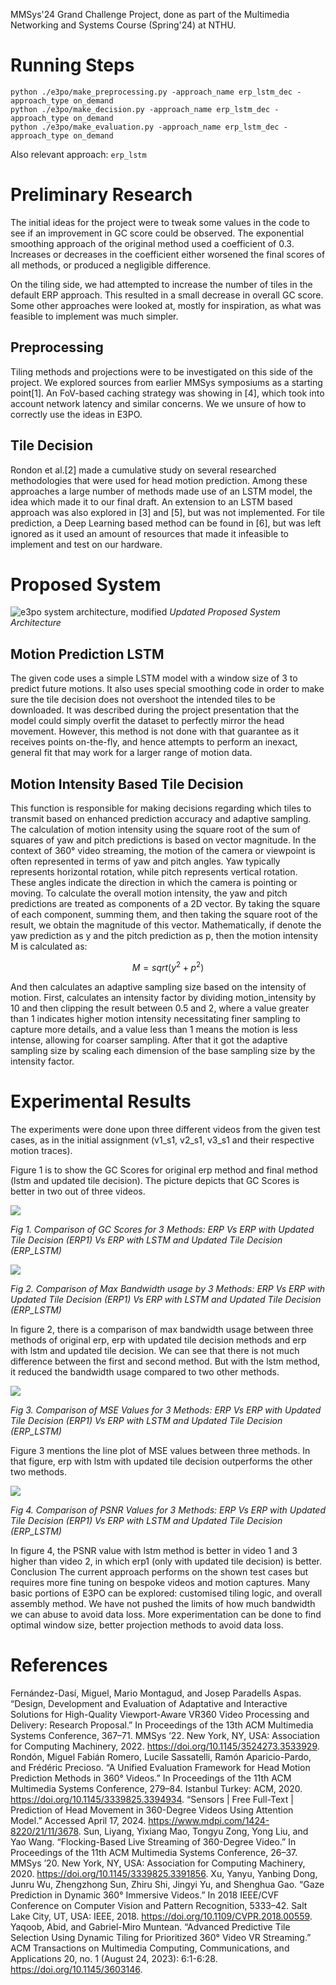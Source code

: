 MMSys'24 Grand Challenge Project, done as part of the Multimedia Networking and Systems Course (Spring'24) at NTHU.

# Running Steps
```
python ./e3po/make_preprocessing.py -approach_name erp_lstm_dec -approach_type on_demand
python ./e3po/make_decision.py -approach_name erp_lstm_dec -approach_type on_demand
python ./e3po/make_evaluation.py -approach_name erp_lstm_dec -approach_type on_demand
```
Also relevant approach: `erp_lstm`

# Preliminary Research
The initial ideas for the project were to tweak some values in the code to see if an improvement in GC score could be observed.
The exponential smoothing approach of the original method used a coefficient of 0.3. Increases or decreases in the coefficient either worsened the final scores of all methods, or produced a negligible difference.

On the tiling side, we had attempted to increase the number of tiles in the default ERP approach. This resulted in a small decrease in overall GC score.
Some other approaches were looked at, mostly for inspiration, as what was feasible to implement was much simpler.
## Preprocessing
Tiling methods and projections were to be investigated on this side of the project. We explored sources from earlier MMSys symposiums as a starting point[1].
An FoV-based caching strategy was showing in [4], which took into account network latency and similar concerns. We we unsure of how to correctly use the ideas in E3PO.
## Tile Decision
Rondon et al.[2] made a cumulative study on several researched methodologies that were used for head motion prediction. Among these approaches a large number of methods made use of an LSTM model, the idea which made it to our final draft. An extension to an LSTM based approach was also explored in [3] and [5], but was not implemented.
For tile prediction, a Deep Learning based method can be found in [6], but was left ignored as it used an amount of resources that made it infeasible to implement and test on our hardware.

# Proposed System 

![e3po system architecture, modified](docs/image2.png)
<i>Updated Proposed System Architecture</i>

## Motion Prediction LSTM
The given code uses a simple LSTM model with a window size of 3 to predict future motions. It also uses special smoothing code in order to make sure the tile decision does not overshoot the intended tiles to be downloaded.
It was described during the project presentation that the model could simply overfit the dataset to perfectly mirror the head movement. However, this method is not done with that guarantee as it receives points on-the-fly, and hence attempts to perform an inexact, general fit that may work for a larger range of motion data.

## Motion Intensity Based Tile Decision
This function is responsible for making decisions regarding which tiles to transmit based on enhanced prediction accuracy and adaptive sampling. The calculation of motion intensity using the square root of the sum of squares of yaw and pitch predictions is based on vector magnitude. In the context of 360° video streaming, the motion of the camera or viewpoint is often represented in terms of yaw and pitch angles. Yaw typically represents horizontal rotation, while pitch represents vertical rotation. These angles indicate the direction in which the camera is pointing or moving. To calculate the overall motion intensity, the yaw and pitch predictions are treated as components of a 2D vector. By taking the square of each component, summing them, and then taking the square root of the result, we obtain the magnitude of this vector. Mathematically, if denote the yaw prediction as y and the pitch prediction as p, then the motion intensity M is calculated as: 

$$ M = sqrt(y^2 + p^2) $$

And then calculates an adaptive sampling size based on the intensity of motion. First, calculates an intensity factor by dividing motion_intensity by 10 and then clipping the result between 0.5 and 2, where a value greater than 1 indicates higher motion intensity necessitating finer sampling to capture more details, and a value less than 1 means the motion is less intense, allowing for coarser sampling. After that it got the adaptive sampling size by scaling each dimension of the base sampling size by the intensity factor.

# Experimental Results
The experiments were done upon three different videos from the given test cases, as in the initial assignment (v1_s1, v2_s1, v3_s1 and their respective motion traces).

Figure 1 is to show the GC Scores for original erp method and final method (lstm and updated tile decision). The picture depicts that GC Scores is better in two out of three videos. 

![](docs/image1.png)

*Fig 1. Comparison of GC Scores for 3 Methods: ERP Vs ERP with Updated Tile Decision (ERP1) Vs ERP with LSTM and Updated Tile Decision (ERP_LSTM)*

![](docs/image4.png)

*Fig 2. Comparison of Max Bandwidth usage by 3 Methods: ERP Vs ERP with Updated Tile Decision (ERP1) Vs ERP with LSTM and Updated Tile Decision (ERP_LSTM)*

In figure 2, there is a comparison of max bandwidth usage between three methods of original erp, erp with updated tile decision methods and erp with lstm and  updated tile decision. We can see that there is not much difference between the first and second method. But with the lstm method, it reduced the bandwidth usage compared to two other methods. 

![](docs/image3.png)

*Fig 3. Comparison of MSE Values for 3 Methods: ERP Vs ERP with Updated Tile Decision (ERP1) Vs ERP with LSTM and Updated Tile Decision (ERP_LSTM)*

Figure 3 mentions the line plot of MSE values between three methods. In that figure, erp with lstm with updated tile decision outperforms the other two methods. 

![](docs/image5.png)

*Fig 4. Comparison of PSNR Values for 3 Methods: ERP Vs ERP with Updated Tile Decision (ERP1) Vs ERP with LSTM and Updated Tile Decision (ERP_LSTM)*

In figure 4, the PSNR value with lstm method is better in video 1 and 3 higher than video 2, in which erp1 (only with updated tile decision) is better.  
Conclusion
The current approach performs on the shown test cases but requires more fine tuning on bespoke videos and motion captures.
Many basic portions of E3PO can be explored: customised tiling logic, and overall assembly method. We have not pushed the limits of how much bandwidth we can abuse to avoid data loss.
More experimentation can be done to find optimal window size, better projection methods to avoid data loss.

# References
Fernández-Dasí, Miguel, Mario Montagud, and Josep Paradells Aspas. “Design, Development and Evaluation of Adaptative and Interactive Solutions for High-Quality Viewport-Aware VR360 Video Processing and Delivery: Research Proposal.” In Proceedings of the 13th ACM Multimedia Systems Conference, 367–71. MMSys ’22. New York, NY, USA: Association for Computing Machinery, 2022. https://doi.org/10.1145/3524273.3533929.
Rondón, Miguel Fabián Romero, Lucile Sassatelli, Ramón Aparicio-Pardo, and Frédéric Precioso. “A Unified Evaluation Framework for Head Motion Prediction Methods in 360° Videos.” In Proceedings of the 11th ACM Multimedia Systems Conference, 279–84. Istanbul Turkey: ACM, 2020. https://doi.org/10.1145/3339825.3394934.
“Sensors | Free Full-Text | Prediction of Head Movement in 360-Degree Videos Using Attention Model.” Accessed April 17, 2024. https://www.mdpi.com/1424-8220/21/11/3678.
Sun, Liyang, Yixiang Mao, Tongyu Zong, Yong Liu, and Yao Wang. “Flocking-Based Live Streaming of 360-Degree Video.” In Proceedings of the 11th ACM Multimedia Systems Conference, 26–37. MMSys ’20. New York, NY, USA: Association for Computing Machinery, 2020. https://doi.org/10.1145/3339825.3391856.
Xu, Yanyu, Yanbing Dong, Junru Wu, Zhengzhong Sun, Zhiru Shi, Jingyi Yu, and Shenghua Gao. “Gaze Prediction in Dynamic 360° Immersive Videos.” In 2018 IEEE/CVF Conference on Computer Vision and Pattern Recognition, 5333–42. Salt Lake City, UT, USA: IEEE, 2018. https://doi.org/10.1109/CVPR.2018.00559.
Yaqoob, Abid, and Gabriel-Miro Muntean. “Advanced Predictive Tile Selection Using Dynamic Tiling for Prioritized 360° Video VR Streaming.” ACM Transactions on Multimedia Computing, Communications, and Applications 20, no. 1 (August 24, 2023): 6:1-6:28. https://doi.org/10.1145/3603146.
